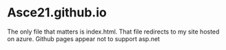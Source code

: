 # Asce21.github.io

The only file that matters is index.html. That file redirects to my site hosted on azure. Github pages appear not to support asp.net
